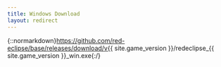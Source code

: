 ```yaml
---
title: Windows Download
layout: redirect
---
```

{::normarkdown}https://github.com/red-eclipse/base/releases/download/v{{ site.game_version }}/redeclipse_{{ site.game_version }}_win.exe{:/}